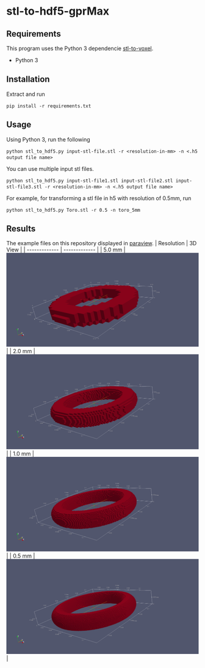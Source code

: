 # stl-to-hdf5-gprMax
## Requirements
This program uses the Python 3 dependencie [stl-to-voxel](https://github.com/cpederkoff/stl-to-voxel).
* Python 3
## Installation
Extract and run
```
pip install -r requirements.txt
```
## Usage
Using Python 3, run the following
```
python stl_to_hdf5.py input-stl-file.stl -r <resolution-in-mm> -n <.h5 output file name>
```
You can use multiple input stl files.
```
python stl_to_hdf5.py input-stl-file1.stl input-stl-file2.stl input-stl-file3.stl -r <resolution-in-mm> -n <.h5 output file name>
```
For example, for transforming a stl file in h5 with resolution of 0.5mm, run
```
python stl_to_hdf5.py Toro.stl -r 0.5 -n toro_5mm
```
## Results
The example files on this repository displayed in [paraview](https://www.paraview.org/download/).
| Resolution | 3D View |
| ------------- | ------------- |
| 5.0 mm  | ![image](./images/5mm_view.png)  |
| 2.0 mm  | ![image](./images/2mm_view.png)  |
| 1.0 mm  | ![image](./images/1mm_view.png)  |
| 0.5 mm  | ![image](./images/05mm_view.png)  |

